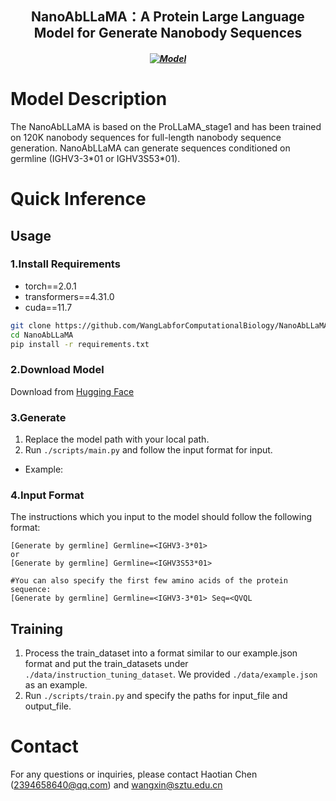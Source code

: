 <h2 align="center"> NanoAbLLaMA：A Protein Large Language Model for Generate Nanobody Sequences</h2>
<h5 align="center">
  
[![Model](https://img.shields.io/badge/🤗-Model_Download-blue.svg)](https://huggingface.co/Lab608/NanoAbLLaMA)

</h5>

# Model Description
The NanoAbLLaMA is based on the ProLLaMA_stage1 and has been trained on 120K nanobody sequences for full-length nanobody sequence generation.
NanoAbLLaMA can generate sequences conditioned on germline (IGHV3-3\*01 or IGHV3S53\*01).
# Quick Inference
  ## Usage
  ### 1.Install Requirements
  * torch==2.0.1
  * transformers==4.31.0
  * cuda==11.7
  ```bash
  git clone https://github.com/WangLabforComputationalBiology/NanoAbLLaMA.git
  cd NanoAbLLaMA
  pip install -r requirements.txt
  ```
  ### 2.Download Model
  Download from [Hugging Face](https://huggingface.co/Lab608/NanoAbLLaMA)
  ### 3.Generate
  1. Replace the model path with your local path.
  2. Run `./scripts/main.py` and follow the input format for input.
  * Example:
  ### 4.Input Format
  The instructions which you input to the model should follow the following format:
  ```text
  [Generate by germline] Germline=<IGHV3-3*01>
  or
  [Generate by germline] Germline=<IGHV3S53*01>
  ```
  ```text
  #You can also specify the first few amino acids of the protein sequence:
  [Generate by germline] Germline=<IGHV3-3*01> Seq=<QVQL
  ```
  ## Training
  1. Process the train_dataset into a format similar to our example.json format and put the train_datasets under `./data/instruction_tuning_dataset`. We provided `./data/example.json` as an example.
  2. Run `./scripts/train.py` and specify the paths for input_file and output_file.
# Contact
For any questions or inquiries, please contact Haotian Chen (2394658640@qq.com) and wangxin@sztu.edu.cn
